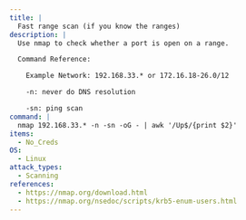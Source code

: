 ```yaml
---
title: |
  Fast range scan (if you know the ranges)
description: |
  Use nmap to check whether a port is open on a range.

  Command Reference:

  	Example Network: 192.168.33.* or 172.16.18-26.0/12

  	-n: never do DNS resolution

  	-sn: ping scan
command: |
  nmap 192.168.33.* -n -sn -oG - | awk '/Up$/{print $2}'
items:
  - No_Creds
OS:
  - Linux
attack_types:
  - Scanning
references:
  - https://nmap.org/download.html
  - https://nmap.org/nsedoc/scripts/krb5-enum-users.html
---
```


